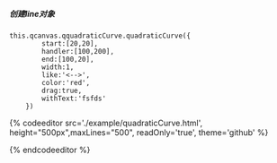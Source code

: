 ##### 创建line对象

```
this.qcanvas.qquadraticCurve.quadraticCurve({
		start:[20,20],
		handler:[100,200],
		end:[100,20],
		width:1,
		like:'<-->',
		color:'red',
		drag:true,
		withText:'fsfds'
	})
```

{% codeeditor   src='./example/quadraticCurve.html', height="500px",maxLines="500", readOnly='true', theme='github' %}

{% endcodeeditor %}

